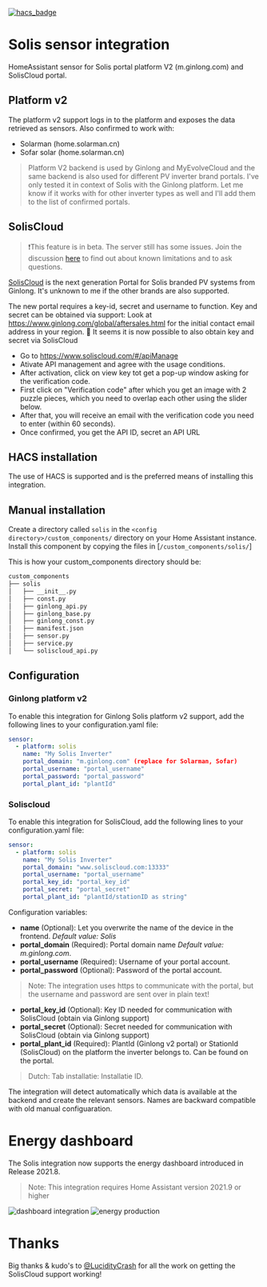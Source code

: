 [![hacs_badge](https://img.shields.io/badge/HACS-Default-41BDF5.svg?style=for-the-badge)](https://github.com/hacs/integration)

# Solis sensor integration
HomeAssistant sensor for Solis portal platform V2 (m.ginlong.com) and SolisCloud portal. 

## Platform v2
The platform v2 support logs in to the platform and exposes the data retrieved as sensors.
Also confirmed to work with:
* Solarman (home.solarman.cn)
* Sofar solar (home.solarman.cn)

> Platform V2 backend is used by Ginlong and MyEvolveCloud and the same backend is also used for different PV inverter brand portals. I've only tested it in context of Solis with the Ginlong platform. Let me know if it works with for other inverter types as well and I'll add them to the list of confirmed portals.

## SolisCloud
>❗This feature is in beta. The server still has some issues. Join the discussion [here](https://github.com/hultenvp/solis-sensor/discussions/71) to find out about known limitations and to ask questions.

[SolisCloud](https://www.soliscloud.com/) is the next generation Portal for Solis branded PV systems from Ginlong. It's unknown to me if the other brands are also supported.

The new portal requires a key-id, secret and username to function.
Key and secret can be obtained via support: Look at https://www.ginlong.com/global/aftersales.html for the initial contact email address in your region.
:rotating_light: It seems it is now possible to also obtain key and secret via SolisCloud
* Go to https://www.soliscloud.com/#/apiManage
* Ativate API management and agree with the usage conditions.
* After activation, click on view key tot get a pop-up window asking for the verification code.
* First click on "Verification code" after which you get an image with 2 puzzle pieces, which you need to overlap each other using the slider below.
* After that, you will receive an email with the verification code you need to enter (within 60 seconds).
* Once confirmed, you get the API ID, secret an API URL

## HACS installation

The use of HACS is supported and is the preferred means of installing this integration.

## Manual installation

Create a directory called `solis` in the `<config directory>/custom_components/` directory on your Home Assistant instance.
Install this component by copying the files in [`/custom_components/solis/`]

This is how your custom_components directory should be:
```bash
custom_components
├── solis
│   ├── __init__.py
│   ├── const.py
│   ├── ginlong_api.py
│   ├── ginlong_base.py
│   ├── ginlong_const.py
│   ├── manifest.json
│   ├── sensor.py
│   ├── service.py
│   └── soliscloud_api.py
```

## Configuration

### Ginlong platform v2
To enable this integration for Ginlong Solis platform v2 support, add the following lines to your configuration.yaml file:

``` YAML
sensor:
  - platform: solis
    name: "My Solis Inverter"
    portal_domain: "m.ginlong.com" (replace for Solarman, Sofar)
    portal_username: "portal_username"
    portal_password: "portal_password"
    portal_plant_id: "plantId"
```
### Soliscloud
To enable this integration for SolisCloud, add the following lines to your configuration.yaml file:

``` YAML
sensor:
  - platform: solis
    name: "My Solis Inverter"
    portal_domain: "www.soliscloud.com:13333"
    portal_username: "portal_username"
    portal_key_id: "portal_key_id"
    portal_secret: "portal_secret"
    portal_plant_id: "plantId/stationID as string"
```

Configuration variables:

* **name** (Optional): Let you overwrite the name of the device in the frontend. *Default value: Solis*
* **portal_domain** (Required): Portal domain name *Default value: m.ginlong.com*. 
* **portal_username** (Required): Username of your portal account.
* **portal_password** (Optional): Password of the portal account. 
> Note: The integration uses https to communicate with the portal, but the username and password are sent over in plain text!
* **portal_key_id** (Optional): Key ID needed for communication with SolisCloud (obtain via Ginlong support)
* **portal_secret** (Optional): Secret needed for communication with SolisCloud (obtain via Ginlong support)
* **portal_plant_id** (Required): PlantId (Ginlong v2 portal) or StationId (SolisCloud) on the platform the inverter belongs to. Can be found on the portal.
> Dutch: Tab installatie: Installatie ID. 

The integration will detect automatically which data is available at the backend and create the relevant sensors. Names are backward compatible with old manual configuaration.

# Energy dashboard
The Solis integration now supports the energy dashboard introduced in Release 2021.8. 
> Note: This integration requires Home Assistant version 2021.9 or higher

![dashboard integration](./image/energy_dashboard_integration.GIF)
![energy production](./image/solar_production_energy_dashboard.GIF)

# Thanks
Big thanks & kudo's to [@LucidityCrash](https://github.com/LucidityCrash) for all the work on getting the SolisCloud support working!
